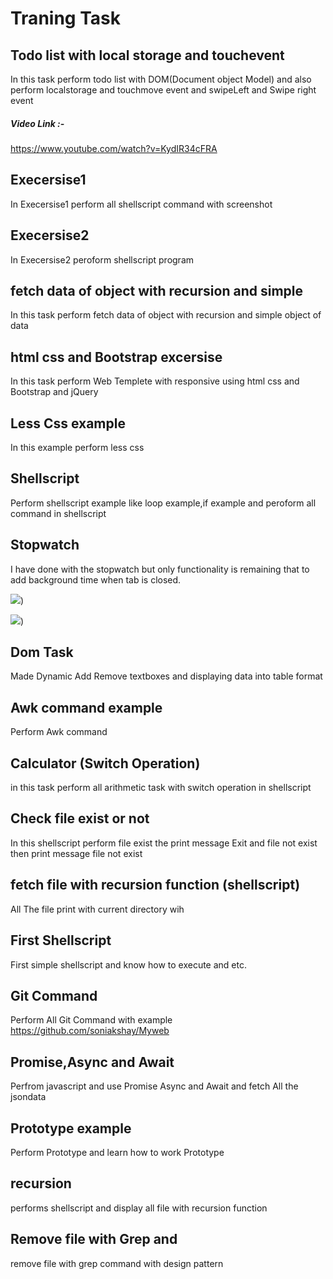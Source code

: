 # Traning Task




## Todo list with local storage and touchevent
In this task perform todo list with DOM(Document object Model) and also perform localstorage and touchmove event and swipeLeft and Swipe right event

##### Video Link :- 
<https://www.youtube.com/watch?v=KydIR34cFRA>

## Execersise1
In Execersise1 perform all shellscript 					command with screenshot

## Execersise2
In Execersise2 peroform shellscript program 


## fetch data of object with recursion and simple
In this task perform fetch data of object with recursion and simple object of data 

## html css and Bootstrap excersise
In this task perform Web Templete with responsive using html css  and Bootstrap and jQuery

## Less Css example
In this example perform less css 




## Shellscript
Perform  shellscript example like loop example,if example  and peroform all command in shellscript

## Stopwatch
I have done with the stopwatch but only functionality is remaining that to add background time when tab is closed.

![](https://lh3.google.com/u/1/d/1oWIWTkexWjp5YmRSFPBkVWYhwNm5eUOu=w300-k-iv1))

![](https://lh3.google.com/u/1/d/1gFZVu606vKtalYDeba4bLpBMBVkbAWnH=w300-k-iv1))
##  Dom Task 
Made Dynamic Add Remove textboxes and displaying data into table format





## Awk command example

Perform Awk command 

## Calculator (Switch Operation)
in this task perform all arithmetic task with switch operation in shellscript

## Check file exist or not

In this shellscript perform file exist the print message Exit and file not exist then print message file not exist

## fetch file with recursion function (shellscript)
All The file print with current directory wih  

## First Shellscript
 First simple shellscript and know how to execute and etc.
 

## Git Command
Perform All Git Command with example
<https://github.com/soniakshay/Myweb>

##  Promise,Async and Await

Perfrom javascript  and use Promise Async and Await and fetch All the jsondata 


## Prototype example
Perform Prototype and learn how to work Prototype
  

## recursion
performs shellscript and display all file with recursion function



##  Remove file with Grep and
remove file with grep command with design pattern
